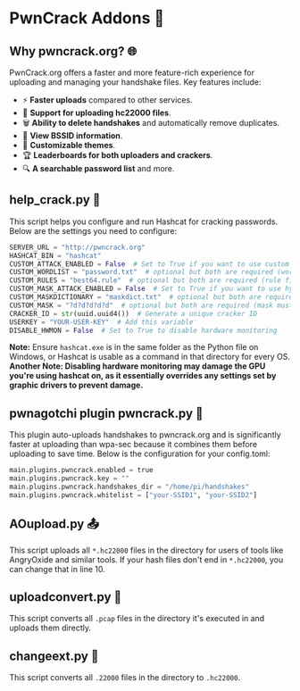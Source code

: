 # PwnCrack Addons 🚀

## Why pwncrack.org? 🌐

PwnCrack.org offers a faster and more feature-rich experience for uploading and managing your handshake files. Key features include:
- ⚡ **Faster uploads** compared to other services.
- 📂 **Support for uploading hc22000 files**.
- 🗑️ **Ability to delete handshakes** and automatically remove duplicates.
- 📡 **View BSSID information**.
- 🎨 **Customizable themes**.
- 🏆 **Leaderboards for both uploaders and crackers**.
- 🔍 **A searchable password list** and more.

## help_crack.py 🔧

This script helps you configure and run Hashcat for cracking passwords. Below are the settings you need to configure:

````python
SERVER_URL = "http://pwncrack.org"
HASHCAT_BIN = "hashcat"
CUSTOM_ATTACK_ENABLED = False  # Set to True if you want to use custom rules
CUSTOM_WORDLIST = "password.txt"  # optional but both are required (wordlist must be in the same directory)
CUSTOM_RULES = "best64.rule"  # optional but both are required (rule file must be in the same directory)
CUSTOM_MASK_ATTACK_ENABLED = False  # Set to True if you want to use hybrid dictionary + mask attack
CUSTOM_MASKDICTIONARY = "maskdict.txt"  # optional but both are required (wordlist must be in the same directory)
CUSTOM_MASK = "?d?d?d?d?d"  # optional but both are required (mask must be in hashcat format)
CRACKER_ID = str(uuid.uuid4())  # Generate a unique cracker ID
USERKEY = "YOUR-USER-KEY"  # Add this variable
DISABLE_HWMON = False  # Set to True to disable hardware monitoring
````

**Note:** Ensure `hashcat.exe` is in the same folder as the Python file on Windows, or Hashcat is usable as a command in that directory for every OS.
**Another Note: Disabling hardware monitoring may damage the GPU you're using hashcat on, as it essentially overrides any settings set by graphic drivers to prevent damage.**

## pwnagotchi plugin pwncrack.py 🤖

This plugin auto-uploads handshakes to pwncrack.org and is significantly faster at uploading than wpa-sec because it combines them before uploading to save time. Below is the configuration for your config.toml:

````python
main.plugins.pwncrack.enabled = true
main.plugins.pwncrack.key = ""
main.plugins.pwncrack.handshakes_dir = "/home/pi/handshakes"
main.plugins.pwncrack.whitelist = ["your-SSID1", "your-SSID2"]
````

## AOupload.py 📤

This script uploads all `*.hc22000` files in the directory for users of tools like AngryOxide and similar tools. If your hash files don't end in `*.hc22000`, you can change that in line 10.

## uploadconvert.py 🔄

This script converts all `.pcap` files in the directory it's executed in and uploads them directly.

## changeext.py 📁

This script converts all `.22000` files in the directory to `.hc22000`. 